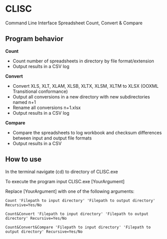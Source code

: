 # CLISC
Command Line Interface Spreadsheet Count, Convert & Compare

## Program behavior
**Count**
* Count number of spreadsheets in directory by file format/extension
* Output results in a CSV log

**Convert**
* Convert XLS, XLT, XLAM, XLSB, XLTX, XLSM, XLTM to XLSX (OOXML Transitional conformance)
* Output all conversions in a new directory with new subdirectories named n+1
* Rename all conversions n+1.xlsx
* Output results in a CSV log

**Compare**
* Compare the spreadsheets to log workbook and checksum differences between input and output file formats
* Output results in a CSV

## How to use
In the terminal navigate (cd) to directory of CLISC.exe 

To execute the program input CLISC.exe [YourArgument]

Replace [YourArgument] with one of the following arguments:

```
Count 'Filepath to input directory' 'Filepath to output directory' Recursive=Yes/No
```
```
Count&Convert 'Filepath to input directory' 'Filepath to output directory' Recursive=Yes/No
```
```
Count&Convert&Compare 'Filepath to input directory' 'Filepath to output directory' Recursive=Yes/No
```
